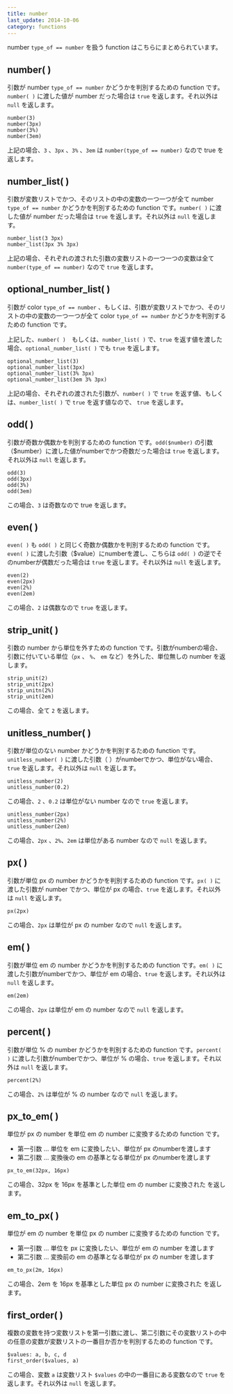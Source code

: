 ```yaml
---
title: number
last_update: 2014-10-06
category: functions
---
```


number `type_of == number` を扱う function はこちらにまとめられています。

## number( )


引数が number `type_of == number` かどうかを判別するための function です。`number( )` に渡した値が number だった場合は `true` を返します。それ以外は `null` を返します。

```
number(3)
number(3px)
number(3%)
number(3em)
```

上記の場合、`3` 、`3px` 、`3%` 、`3em` は `number(type_of == number)` なので true を返します。

## number_list( )

引数が変数リストでかつ、そのリストの中の変数の一つ一つが全て number `type_of == number` かどうかを判別するための function です。`number( )` に渡した値が number だった場合は `true` を返します。それ以外は `null` を返します。

```
number_list(3 3px)
number_list(3px 3% 3px)
```

上記の場合、それぞれの渡された引数の変数リストの一つ一つの変数は全て `number(type_of == number)` なので `true` を返します。

## optional_number_list( )


引数が color `type_of == number` 、もしくは、引数が変数リストでかつ、そのリストの中の変数の一つ一つが全て color `type_of == number` かどうかを判別するための function です。

上記した、`number( )`　もしくは、`number_list( )` で、`true` を返す値を渡した場合、`optional_number_list( )` でも `true` を返します。

```
optional_number_list(3)
optional_number_list(3px)
optional_number_list(3% 3px)
optional_number_list(3em 3% 3px)
```

上記の場合、それぞれの渡された引数が、`number( )` で `true` を返す値、もしくは、`number_list( )` で `true` を返す値なので、 `true` を返します。

## odd( )

引数が奇数か偶数かを判別するための function です。`odd($number)` の引数（$number）に渡した値がnumberでかつ奇数だった場合は `true` を返します。それ以外は `null` を返します。

```
odd(3)
odd(3px)
odd(3%)
odd(3em)
```

この場合、`3` は奇数なので true を返します。

## even( )

`even( )` も `odd( )` と同じく奇数か偶数かを判別するための function です。`even( )` に渡した引数（$value）にnumberを渡し、こちらは `odd( )` の逆でそのnumberが偶数だった場合は `true` を返します。それ以外は `null` を返します。

```
even(2)
even(2px)
even(2%)
even(2em)
```

この場合、`2` は偶数なので `true` を返します。

## strip_unit( )

引数の number から単位を外すための function です。引数がnumberの場合、引数に付いている単位（`px` 、 `%`、 `em` など）を外した、単位無しの number を返します。

```
strip_unit(2)
strip_unit(2px)
strip_unitn(2%)
strip_unit(2em)
```

この場合、全て `2` を返します。

## unitless_number( )

引数が単位のない number かどうかを判別するための function です。`unitless_number( )` に渡した引数（ ）がnumberでかつ、単位がない場合、`true` を返します。それ以外は `null` を返します。

```
unitless_number(2)
unitless_number(0.2)
```

この場合、`2` 、`0.2` は単位がない number なので `true` を返します。

```
unitless_number(2px)
unitless_number(2%)
unitless_number(2em)
```

この場合、`2px` 、`2%`、`2em` は単位がある number なので `null` を返します。

## px( )

引数が単位 px の number かどうかを判別するための function です。`px( )` に渡した引数が number でかつ、単位が px の場合、`true` を返します。それ以外は `null` を返します。

```
px(2px)
```

この場合、`2px` は単位が px の number なので `null` を返します。

## em( )

引数が単位 em の number かどうかを判別するための function です。`em( )` に渡した引数がnumberでかつ、単位が em の場合、`true` を返します。それ以外は `null` を返します。

```
em(2em)
```

この場合、`2px` は単位が em の number なので `null` を返します。

## percent( )

引数が単位 % の number かどうかを判別するための function です。`percent( )` に渡した引数がnumberでかつ、単位が % の場合、`true` を返します。それ以外は `null` を返します。

```
percent(2%)
```

この場合、`2%` は単位が % の number なので `null` を返します。

## px\_to\_em( )

単位が px の number を単位 em の number に変換するための function です。

-	第一引数 ... 単位を em に変換したい、単位が px のnumberを渡します
-	第二引数 ... 変換後の em の基準となる単位が px のnumberを渡します

```
px_to_em(32px, 16px)
```

この場合、32px を 16px を基準とした単位 em の number に変換された を返します。

## em\_to\_px( )

単位が em の number を単位 px の number に変換するための function です。

-	第一引数 ... 単位を px に変換したい、単位が em の number を渡します
-	第二引数 ... 変換前の em の基準となる単位が px の number を渡します

```
em_to_px(2m, 16px)
```

この場合、2em を 16px を基準とした単位 px の number に変換された を返します。

## first_order( )

複数の変数を持つ変数リストを第一引数に渡し、第二引数にその変数リストの中の任意の変数が変数リストの一番目か否かを判別するための function です。

```
$values: a, b, c, d
first_order($values, a)
```

この場合、変数 `a` は変数リスト `$values` の中の一番目にある変数なので `true` を返します。それ以外は `null` を返します。

